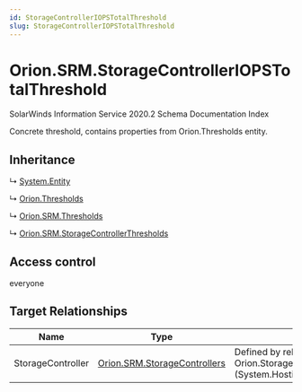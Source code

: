 ```yaml
---
id: StorageControllerIOPSTotalThreshold
slug: StorageControllerIOPSTotalThreshold
---
```


# Orion.SRM.StorageControllerIOPSTotalThreshold

SolarWinds Information Service 2020.2 Schema Documentation Index

Concrete threshold, contains properties from Orion.Thresholds entity.

## Inheritance

↳ [System.Entity](./../System/Entity)

↳ [Orion.Thresholds](./../Orion/Thresholds)

↳ [Orion.SRM.Thresholds](./../Orion.SRM/Thresholds)

↳ [Orion.SRM.StorageControllerThresholds](./../Orion.SRM/StorageControllerThresholds)

## Access control

everyone

## Target Relationships

| Name | Type | Notes |
| ------ | ------ | ------ |
| StorageController | [Orion.SRM.StorageControllers](./../Orion.SRM/StorageControllers) | Defined by relationship Orion.StorageControllersHostsStorageControllerIOPSTotalThreshold (System.Hosting) |

